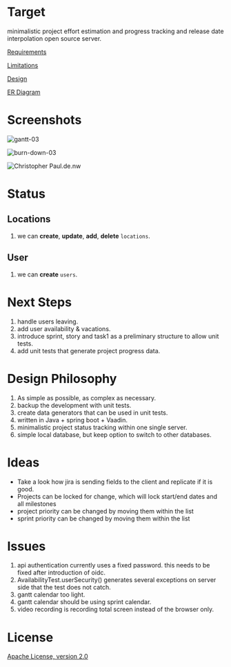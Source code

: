 # Target

minimalistic project effort estimation and progress tracking and release date interpolation open source server.

[Requirements](https://github.com/kunterbunt2/project-hub/wiki/Requirements)

[Limitations](https://github.com/kunterbunt2/project-hub/wiki/Limitations)

[Design](https://github.com/kunterbunt2/project-hub/wiki/Design)

[ER Diagram](https://github.com/kunterbunt2/project-hub/wiki/ER-Diagram)

# Screenshots

![gantt-03](https://raw.githubusercontent.com/wiki/kunterbunt2/project-hub/gantt/gantt_03-3-gant-chart.svg)

![burn-down-03](https://raw.githubusercontent.com/wiki/kunterbunt2/project-hub/burn-down/gantt_03-3-burn-down.svg)

![Christopher Paul.de.nw](https://raw.githubusercontent.com/wiki/kunterbunt2/project-hub/calendar/Christopher%20Paul.de.nw.svg)

# Status

## Locations

1. we can **create**, **update**, **add**, **delete** `locations`.

## User

1. we can **create** `users`.

# Next Steps

1. handle users leaving.
2. add user availability & vacations.
3. introduce sprint, story and task1 as a preliminary structure to allow unit tests.
4. add unit tests that generate project progress data.

# Design Philosophy

1. As simple as possible, as complex as necessary.
2. backup the development with unit tests.
3. create data generators that can be used in unit tests.
4. written in Java + spring boot + Vaadin.
5. minimalistic project status tracking within one single server.
6. simple local database, but keep option to switch to other databases.

# Ideas

- Take a look how jira is sending fields to the client and replicate if it is good.
- Projects can be locked for change, which will lock start/end dates and all milestones
- project priority can be changed by moving them within the list
- sprint priority can be changed by moving them within the list

# Issues

1. api authentication currently uses a fixed password. this needs to be fixed after introduction of oidc.
2. AvailabilityTest.userSecurity() generates several exceptions on server side that the test does not catch.
3. gantt calendar too light.
4. gantt calendar should be using sprint calendar.
5. video recording is recording total screen instead of the browser only.

# License

[Apache License, version 2.0](https://github.com/kunterbunt2/project-hub/blob/main/LICENSE)

